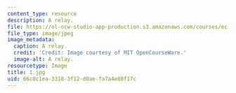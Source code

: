 ```yaml
---
content_type: resource
description: A relay.
file: https://ol-ocw-studio-app-production.s3.amazonaws.com/courses/ec-s06-practical-electronics-fall-2004/66c0c1ea33183f12d0aefa7a4e80f17c_1.jpg
file_type: image/jpeg
image_metadata:
  caption: A relay.
  credit: 'Credit: Image courtesy of MIT OpenCourseWare.'
  image-alt: A relay.
resourcetype: Image
title: 1.jpg
uid: 66c0c1ea-3318-3f12-d0ae-fa7a4e80f17c
---
```

